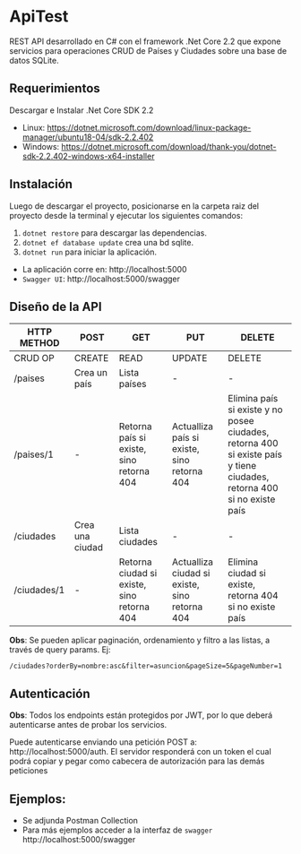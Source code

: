 # ApiTest
REST API desarrollado en C# con el framework .Net Core 2.2 que expone servicios para operaciones CRUD de Países y Ciudades sobre una base de datos SQLite.

## Requerimientos
Descargar e Instalar .Net Core SDK 2.2
* Linux: https://dotnet.microsoft.com/download/linux-package-manager/ubuntu18-04/sdk-2.2.402
* Windows: https://dotnet.microsoft.com/download/thank-you/dotnet-sdk-2.2.402-windows-x64-installer
## Instalación
Luego de descargar el proyecto, posicionarse en la carpeta raiz del proyecto desde la terminal y ejecutar los siguientes comandos:
1. `dotnet restore` para descargar las dependencias. 
2. `dotnet ef database update` crea una bd sqlite. 
3. `dotnet run` para iniciar la aplicación.
  * La aplicación corre en: http://localhost:5000
  * `Swagger UI`: http://localhost:5000/swagger
  
## Diseño de la API

| HTTP METHOD | POST            | GET       | PUT         | DELETE |
| ----------- | --------------- | --------- | ----------- | ------ |
| CRUD OP     | CREATE          | READ      | UPDATE      | DELETE |
| /paises       | Crea un país | Lista países | - | - |
| /paises/1  | -           | Retorna país si existe, sino retorna 404   | Actualliza país si existe, sino retorna 404 | Elimina país si existe y no posee ciudades, retorna 400 si existe país y tiene ciudades, retorna 400 si no existe país |
| /ciudades       | Crea una ciudad | Lista ciudades | - | - |
| /ciudades/1  | -           | Retorna ciudad si existe, sino retorna 404   | Actualliza ciudad si existe, sino retorna 404 | Elimina ciudad si existe, retorna 404 si no existe país |

**Obs**: Se pueden aplicar paginación, ordenamiento y filtro a las listas, a través de query params. Ej:

`/ciudades?orderBy=nombre:asc&filter=asuncion&pageSize=5&pageNumber=1`


## Autenticación
**Obs**: Todos los endpoints están protegidos por JWT, por lo que deberá autenticarse antes de probar los servicios.

Puede autenticarse enviando una petición POST a: http://localhost:5000/auth. El servidor responderá con un token el cual podrá copiar y pegar como cabecera de autorización para las demás peticiones

## Ejemplos:
* Se adjunda Postman Collection
* Para más ejemplos acceder a la interfaz de `swagger`  http://localhost:5000/swagger



